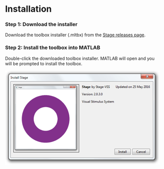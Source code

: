 # Installation

### Step 1: Download the installer
Download the toolbox installer (.mltbx) from the [Stage releases page](https://github.com/Stage-VSS/stage/releases).

### Step 2: Install the toolbox into MATLAB
Double-click the downloaded toolbox installer. MATLAB will open and you will be prompted to install the toolbox.

![installation](images/installation/installation.png)

